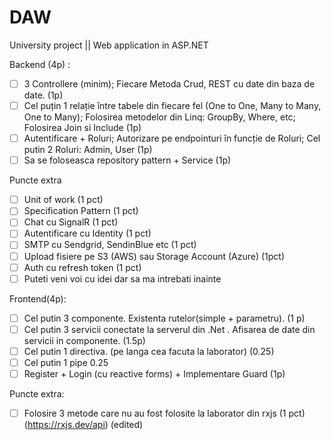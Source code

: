 # DAW
University project || Web application in ASP.NET

Backend (4p) :
 - [ ] 3 Controllere (minim); Fiecare Metoda Crud, REST cu date din baza de date. (1p)
 - [ ] Cel puțin 1 relație între tabele din fiecare fel (One to One, Many to Many, One to Many); Folosirea metodelor din Linq: GroupBy, Where, etc; Folosirea Join si Include (1p)
 - [ ] Autentificare + Roluri; Autorizare pe endpointuri în funcție de Roluri; Cel putin 2 Roluri: Admin, User (1p)
 - [ ]  Sa se foloseasca repository pattern + Service (1p)
 
Puncte extra
 - [ ] Unit of work (1 pct)
 - [ ] Specification Pattern (1 pct)
 - [ ] Chat cu SignalR (1 pct)
 - [ ] Autentificare cu Identity (1 pct)
 - [ ] SMTP cu Sendgrid, SendinBlue etc (1 pct)
 - [ ] Upload fisiere pe S3 (AWS) sau Storage Account (Azure) (1pct)
 - [ ] Auth cu refresh token (1 pct)
 - [ ] Puteti veni voi cu idei dar sa ma intrebati inainte

Frontend(4p):
 - [ ] Cel putin 3 componente. Existenta rutelor(simple + parametru). (1 p)
 - [ ] Cel putin 3 servicii conectate la serverul din .Net . Afisarea de date din servicii in componente.  (1.5p)
 - [ ] Cel putin 1 directiva. (pe langa cea facuta la laborator) (0.25)
 - [ ] Cel putin 1 pipe 0.25
  - [ ] Register + Login (cu reactive forms) + Implementare Guard (1p)
  
Puncte extra: 
 - [ ] Folosire 3 metode care nu au fost folosite la laborator din rxjs (1 pct) (https://rxjs.dev/api) (edited)

